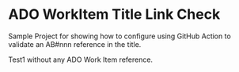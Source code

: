 # ADO WorkItem Title Link Check

Sample Project for showing how to configure using GitHub Action to validate an AB#nnn reference in the title.

Test1 without any ADO Work Item reference.